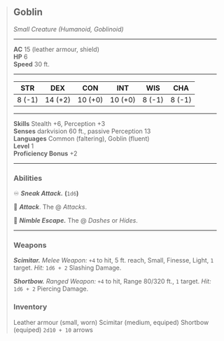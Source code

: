 > ## Goblin
> 
> *Small Creature (Humanoid, Goblinoid)*
> 
> ---
> 
> **AC** 15 (leather armour, shield)  
> **HP** 6  
> **Speed** 30 ft.  
> 
> ---
> 
> |   STR   |   DEX   |   CON   |   INT   |   WIS   |   CHA   |
> | :-----: | :-----: | :-----: | :-----: | :-----: | :-----: |
> |  8 (-1) | 14 (+2) | 10 (+0) | 10 (+0) |  8 (-1) |  8 (-1) |
> 
> ---
> 
> **Skills** Stealth +6, Perception +3  
> **Senses** darkvision 60 ft., passive Perception 13  
> **Languages** Common (faltering), Goblin (fluent)  
> **Level** 1  
> **Proficiency Bonus** +2  
> 
> ---
> 
> ### Abilities
>
> ♾️ ***Sneak Attack.*** **(**`1d6`**)**
> 
> 🔷 ***Attack***. The @ *Attacks*.  
> 
> 🔵 ***Nimble Escape.*** The @ *Dashes* or *Hides*.  
> 
> ---
> 
> ### Weapons
> 
> ***Scimitar.*** *Melee Weapon:* `+4` to hit, 5 ft. reach, Small, Finesse, Light, `1` target. *Hit:* `1d6 + 2` Slashing Damage.
> 
> ***Shortbow.*** *Ranged Weapon:* `+4` to hit, Range 80/320 ft., `1` target. *Hit:* `1d6 + 2` Piercing Damage.
> 
> ### Inventory
> 
> Leather armour (small, worn)
> Scimitar (medium, equiped)
> Shortbow (equiped)
> `2d10 + 10` arrows